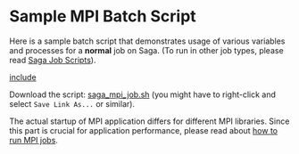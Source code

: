 # Sample MPI Batch Script

Here is a sample batch script that demonstrates usage of various
variables and processes for a **normal** job on Saga.  (To run in
other job types, please read [Saga Job Scripts](saga_job_scripts.md)).


[include](files/saga_mpi_job.sh)

Download the script: <a href="files/saga_mpi_job.sh"
download>saga_mpi_job.sh</a> (you might have to right-click and select
`Save Link As...` or similar).

The actual startup of MPI application differs for different MPI
libraries.  Since this part is crucial for application performance,
please read about [how to run MPI jobs](running_mpi_jobs.md).
